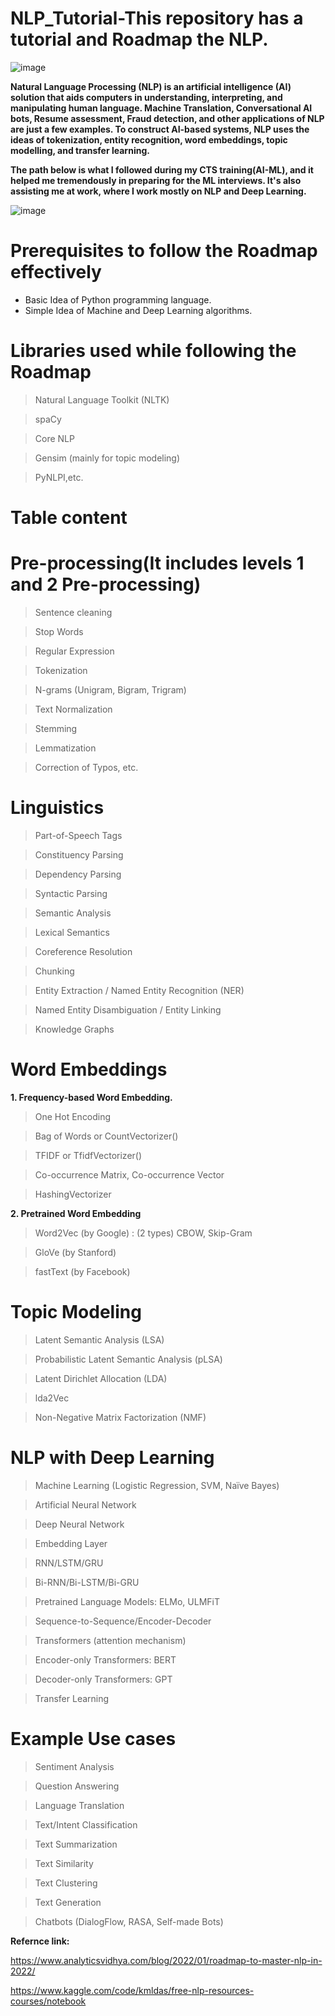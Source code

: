 # NLP_Tutorial-This repository has a tutorial and Roadmap the NLP.

![image](https://user-images.githubusercontent.com/110814873/236748722-eac2620e-5449-49b3-bc55-cd94c1b84f8a.png)

**Natural Language Processing (NLP) is an artificial intelligence (AI) solution that aids computers in understanding, interpreting, and manipulating human language. Machine Translation, Conversational AI bots, Resume assessment, Fraud detection, and other applications of NLP are just a few examples. To construct AI-based systems, NLP uses the ideas of tokenization, entity recognition, word embeddings, topic modelling, and transfer learning.**

**The path below is what I followed during my CTS training(AI-ML), and it helped me tremendously in preparing for the ML interviews. It's also assisting me at work, where I work mostly on NLP and Deep Learning.**

![image](https://user-images.githubusercontent.com/110814873/236749096-7a6c39cc-7e3c-431c-b4e0-f8050b3de40c.png)


# **Prerequisites to follow the Roadmap effectively**

* Basic Idea of Python programming language.
* Simple Idea of Machine and Deep Learning algorithms.

# **Libraries used while following the Roadmap**

> Natural Language Toolkit (NLTK)

> spaCy

> Core NLP

> Gensim (mainly for topic modeling)

> PyNLPI,etc.


# **Table content**

# **Pre-processing**(It includes levels 1 and 2 Pre-processing)

> Sentence cleaning

> Stop Words

> Regular Expression

> Tokenization

> N-grams (Unigram, Bigram, Trigram)

> Text Normalization

> Stemming

> Lemmatization

> Correction of Typos, etc.

# **Linguistics**

> Part-of-Speech Tags

> Constituency Parsing

> Dependency Parsing

> Syntactic Parsing

> Semantic Analysis

> Lexical Semantics

> Coreference Resolution

> Chunking

> Entity Extraction / Named Entity Recognition (NER)

> Named Entity Disambiguation / Entity Linking

> Knowledge Graphs

# **Word Embeddings**

**1. Frequency-based Word Embedding.**

> One Hot Encoding

> Bag of Words or CountVectorizer()

> TFIDF or TfidfVectorizer()

> Co-occurrence Matrix, Co-occurrence Vector

> HashingVectorizer

**2. Pretrained Word Embedding**

> Word2Vec (by Google) : (2 types) CBOW, Skip-Gram

> GloVe (by Stanford)

> fastText (by Facebook)

# **Topic Modeling**

> Latent Semantic Analysis (LSA)

> Probabilistic Latent Semantic Analysis (pLSA)

> Latent Dirichlet Allocation (LDA)

> lda2Vec

> Non-Negative Matrix Factorization (NMF)

# **NLP with Deep Learning**

> Machine Learning (Logistic Regression, SVM, Naïve Bayes)

> Artificial Neural Network

> Deep Neural Network

> Embedding Layer

> RNN/LSTM/GRU

> Bi-RNN/Bi-LSTM/Bi-GRU

> Pretrained Language Models: ELMo, ULMFiT

> Sequence-to-Sequence/Encoder-Decoder

> Transformers (attention mechanism)

> Encoder-only Transformers: BERT

> Decoder-only Transformers: GPT 

> Transfer Learning

# **Example Use cases**

> Sentiment Analysis

> Question Answering

> Language Translation

> Text/Intent Classification

> Text Summarization

> Text Similarity

> Text Clustering

> Text Generation

> Chatbots (DialogFlow, RASA, Self-made Bots)

**Refernce link:**

https://www.analyticsvidhya.com/blog/2022/01/roadmap-to-master-nlp-in-2022/

https://www.kaggle.com/code/kmldas/free-nlp-resources-courses/notebook

